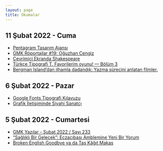 ```yaml
---
layout: page
title: Okumalar
---
```


## 11 Şubat 2022 - Cuma

- [Pentagram Tasarım Ajansı](https://www.pentagram.com/)
- [GMK Röportajlar #19: Oğuzhan Cengiz](http://gmk.org.tr/about-design/roportajlar/gmk-roportajlar-19-oguzhan-cengiz)
- [Çevrimiçi Ekranda Shakespeare](https://manifold.press/cevrimici-ekranda-shakespeare)
- [Türkçe Tipografi T. Favorilerim oyunu! — Bölüm 3](https://medium.com/tipografi/favorilerim-oyunu-b%C3%B6l%C3%BCm-3-2c1737c9b417)
- [Bergman Island’dan ilhamla dadandık: Yazma sürecini anlatan filmler.](https://www.dadanizm.com/yazma-surecini-anlatan-filmler)

## 6 Şubat 2022 - Pazar

- [Google Fonts Tipografi Kılavuzu](https://fonts.google.com/knowledge)
- [Grafik İletişiminde Siyahi Sanatçı](https://www.commarts.com/features/black-artist-in-graphic-communication)

## 5 Şubat 2022 - Cumartesi

- [GMK Yazılar - Şubat 2022 / Sayı 233 ](http://gmk.org.tr/publications/yazilar/subat-2022-sayi-233)
- [“Sağlıklı Bir Gelecek”: Eczacıbaşı Amblemine Yeni Bir Yorum](http://gmk.org.tr/news/gmkdan/seda-yukselden-eczacibasi-amblemine-yeni-yorum)
- [Broken English Goodbye ya da
Taş Kâğıt Makas](https://manifold.press/broken-english-goodbye-ya-da-tas-kagit-makas)